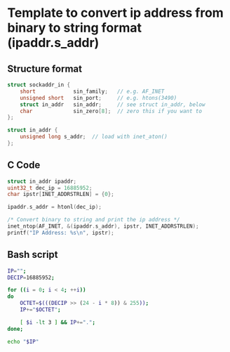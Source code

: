 # Template to convert ip address from binary to string format (ipaddr.s_addr)

## Structure format

```c
struct sockaddr_in {
    short            sin_family;   // e.g. AF_INET
    unsigned short   sin_port;     // e.g. htons(3490)
    struct in_addr   sin_addr;     // see struct in_addr, below
    char             sin_zero[8];  // zero this if you want to
};

struct in_addr {
    unsigned long s_addr;  // load with inet_aton()
};
```

## C Code

```c
struct in_addr ipaddr;
uint32_t dec_ip = 16885952;
char ipstr[INET_ADDRSTRLEN] = {0};

ipaddr.s_addr = htonl(dec_ip);

/* Convert binary to string and print the ip address */
inet_ntop(AF_INET, &(ipaddr.s_addr), ipstr, INET_ADDRSTRLEN);
printf("IP Address: %s\n", ipstr);
```

## Bash script

```bash
IP="";
DECIP=16885952;

for ((i = 0; i < 4; ++i))
do
    OCTET=$(((DECIP >> (24 - i * 8)) & 255));
    IP+="$OCTET";

    [ $i -lt 3 ] && IP+=".";
done;

echo "$IP"
```
